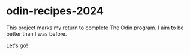# odin-recipes-2024

This project marks my return to complete The Odin program. I aim to be better than I was before.

Let's go!